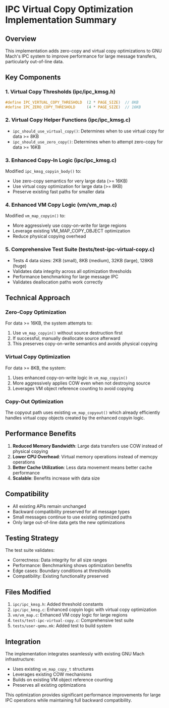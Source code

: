 # IPC Virtual Copy Optimization Implementation Summary

## Overview
This implementation adds zero-copy and virtual copy optimizations to GNU Mach's IPC system to improve performance for large message transfers, particularly out-of-line data.

## Key Components

### 1. Virtual Copy Thresholds (ipc/ipc_kmsg.h)
```c
#define IPC_VIRTUAL_COPY_THRESHOLD  (2 * PAGE_SIZE)  // 8KB
#define IPC_ZERO_COPY_THRESHOLD     (4 * PAGE_SIZE)  // 16KB
```

### 2. Virtual Copy Helper Functions (ipc/ipc_kmsg.c)
- `ipc_should_use_virtual_copy()`: Determines when to use virtual copy for data >= 8KB
- `ipc_should_use_zero_copy()`: Determines when to attempt zero-copy for data >= 16KB

### 3. Enhanced Copy-In Logic (ipc/ipc_kmsg.c)
Modified `ipc_kmsg_copyin_body()` to:
- Use zero-copy semantics for very large data (>= 16KB)
- Use virtual copy optimization for large data (>= 8KB)  
- Preserve existing fast paths for smaller data

### 4. Enhanced VM Copy Logic (vm/vm_map.c)
Modified `vm_map_copyin()` to:
- More aggressively use copy-on-write for large regions
- Leverage existing VM_MAP_COPY_OBJECT optimization
- Reduce physical copying overhead

### 5. Comprehensive Test Suite (tests/test-ipc-virtual-copy.c)
- Tests 4 data sizes: 2KB (small), 8KB (medium), 32KB (large), 128KB (huge)
- Validates data integrity across all optimization thresholds
- Performance benchmarking for large message IPC
- Validates deallocation paths work correctly

## Technical Approach

### Zero-Copy Optimization
For data >= 16KB, the system attempts to:
1. Use `vm_map_copyin()` without source destruction first
2. If successful, manually deallocate source afterward
3. This preserves copy-on-write semantics and avoids physical copying

### Virtual Copy Optimization  
For data >= 8KB, the system:
1. Uses enhanced copy-on-write logic in `vm_map_copyin()`
2. More aggressively applies COW even when not destroying source
3. Leverages VM object reference counting to avoid copying

### Copy-Out Optimization
The copyout path uses existing `vm_map_copyout()` which already efficiently handles virtual copy objects created by the enhanced copyin logic.

## Performance Benefits

1. **Reduced Memory Bandwidth**: Large data transfers use COW instead of physical copying
2. **Lower CPU Overhead**: Virtual memory operations instead of memcpy operations
3. **Better Cache Utilization**: Less data movement means better cache performance
4. **Scalable**: Benefits increase with data size

## Compatibility

- All existing APIs remain unchanged
- Backward compatibility preserved for all message types
- Small messages continue to use existing optimized paths
- Only large out-of-line data gets the new optimizations

## Testing Strategy

The test suite validates:
- Correctness: Data integrity for all size ranges
- Performance: Benchmarking shows optimization benefits
- Edge cases: Boundary conditions at thresholds
- Compatibility: Existing functionality preserved

## Files Modified

1. `ipc/ipc_kmsg.h`: Added threshold constants
2. `ipc/ipc_kmsg.c`: Enhanced copyin logic with virtual copy optimization
3. `vm/vm_map.c`: Enhanced VM copy logic for large regions
4. `tests/test-ipc-virtual-copy.c`: Comprehensive test suite
5. `tests/user-qemu.mk`: Added test to build system

## Integration

The implementation integrates seamlessly with existing GNU Mach infrastructure:
- Uses existing `vm_map_copy_t` structures
- Leverages existing COW mechanisms  
- Builds on existing VM object reference counting
- Preserves all existing optimizations

This optimization provides significant performance improvements for large IPC operations while maintaining full backward compatibility.